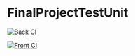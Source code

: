 # FinalProjectTestUnit

[![Back CI](https://github.com/skynokk/FinalProjectTestUnit/actions/workflows/Back%20CI.yml/badge.svg)](https://github.com/skynokk/FinalProjectTestUnit/actions/workflows/Back%20CI.yml)

[![Front CI](https://github.com/skynokk/FinalProjectTestUnit/actions/workflows/Front%20CI.yml/badge.svg)](https://github.com/skynokk/FinalProjectTestUnit/actions/workflows/Front%20CI.yml)
